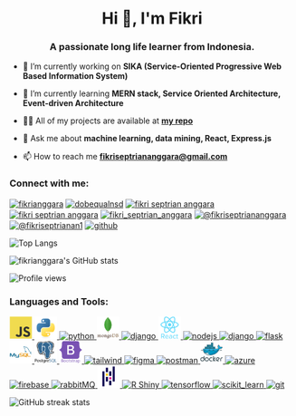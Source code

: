 <h1 align="center">Hi 👋, I'm Fikri</h1>
<h3 align="center">A passionate long life learner from Indonesia.</h3>

- 🔭 I’m currently working on **SIKA (Service-Oriented Progressive Web Based Information System)**

- 🌱 I’m currently learning **MERN stack, Service Oriented Architecture, Event-driven Architecture**

- 👨‍💻 All of my projects are available at [**my repo**](https://github.com/fikrianggara?tab=repositories)

- 💬 Ask me about **machine learning, data mining, React, Express.js**

- 📫 How to reach me **fikriseptriananggara@gmail.com**

<h3 align="left">Connect with me:</h3>
<p align="left">
<a href="https://dev.to/fikrianggara" target="blank"><img align="center" src="https://raw.githubusercontent.com/rahuldkjain/github-profile-readme-generator/master/src/images/icons/Social/devto.svg" alt="fikrianggara" height="30" width="40" /></a>
<a href="https://twitter.com/dobequalnsd" target="blank"><img align="center" src="https://raw.githubusercontent.com/rahuldkjain/github-profile-readme-generator/master/src/images/icons/Social/twitter.svg" alt="dobequalnsd" height="30" width="40" /></a>
<a href="https://linkedin.com/in/fikri-septrian-anggara" target="blank"><img align="center" src="https://raw.githubusercontent.com/rahuldkjain/github-profile-readme-generator/master/src/images/icons/Social/linked-in-alt.svg" alt="fikri septrian anggara" height="30" width="40" /></a>
<a href="https://www.kaggle.com/fikriseptriananggara" target="blank"><img align="center" src="https://raw.githubusercontent.com/rahuldkjain/github-profile-readme-generator/master/src/images/icons/Social/kaggle.svg" alt="fikri septrian anggara" height="30" width="40" /></a>
<a href="https://instagram.com/fikri_septrian_anggara" target="blank"><img align="center" src="https://raw.githubusercontent.com/rahuldkjain/github-profile-readme-generator/master/src/images/icons/Social/instagram.svg" alt="fikri_septrian_anggara" height="30" width="40" /></a>
<a href="https://medium.com/@fikriseptriananggara" target="blank"><img align="center" src="https://raw.githubusercontent.com/rahuldkjain/github-profile-readme-generator/master/src/images/icons/Social/medium.svg" alt="@fikriseptriananggara" height="30" width="40" /></a>
<a href="https://www.hackerrank.com/fikriseptrianan1" target="blank"><img align="center" src="https://raw.githubusercontent.com/rahuldkjain/github-profile-readme-generator/master/src/images/icons/Social/hackerearth.svg" alt="@fikriseptrianan1" height="30" width="40" /></a>
 <a href="https://github.com/fikrianggara" target="blank"><img align="center" src='https://cdn.jsdelivr.net/npm/simple-icons@3.0.1/icons/github.svg' alt='github' height='40' width='30'></a>
</p>

![Top Langs](https://github-readme-stats.vercel.app/api/top-langs/?username=fikrianggara&hide=html,ruby&theme=dracula)

![fikrianggara's GitHub stats](https://github-readme-stats.vercel.app/api?username=fikrianggara&show_icons=true&theme=dracula)

![Profile views](https://gpvc.arturio.dev/fikrianggara)  
<h3 align="left">Languages and Tools:</h3>
<!-- - <h2 align="left">Language:</h2>
- <h2 align="left">Main Stack:</h2>
- <h2 align="left">Other framework:</h2>
- <h2 align="left">DBMS:</h2>
- <h2 align="left">Cloud Service:</h2>
- <h2 align="left">Other tools:</h2>
- <h2 align="left">Machine Learning and AI:</h2>
<p align="left"> -->
 
</p>
<p align="left"> 
 <a href="https://developer.mozilla.org/en-US/docs/Web/JavaScript" target="_blank" rel="noreferrer"> 
  <img src="https://raw.githubusercontent.com/devicons/devicon/master/icons/javascript/javascript-original.svg" alt="javascript" width="40" height="40"/> 
 </a> 
  <a href="https://www.python.org" target="_blank" rel="noreferrer"> 
  <img src="https://raw.githubusercontent.com/devicons/devicon/master/icons/python/python-original.svg" alt="python" width="40" height="40"/> 
 </a> 
 <a href="https://www.python.org" target="_blank" rel="noreferrer"> 
  <img src="https://www.r-project.org/logo/Rlogo.svg" alt="python" width="40" height="40"/> 
 </a> 
 <a href="https://www.mongodb.com/" target="_blank" rel="noreferrer"> 
  <img src="https://raw.githubusercontent.com/devicons/devicon/master/icons/mongodb/mongodb-original-wordmark.svg" alt="mongodb" width="40" height="40"/> 
 </a> 
 <a href="https://expressjs.com" target="_blank" rel="noreferrer"> <img src="https://expressjs.com/images/favicon.png" alt="django" width="40" height="40"/> </a>
  <a href="https://reactjs.org/" target="_blank" rel="noreferrer"> 
  <img src="https://raw.githubusercontent.com/devicons/devicon/master/icons/react/react-original-wordmark.svg" alt="react" width="40" height="40"/> 
 </a> 
 <a href="https://nodejs.org" target="_blank" rel="noreferrer"> <img src="https://nodejs.org/static/images/favicons/favicon-32x32.png" alt="nodejs" width="40" height="40"/> 
 </a>
  <a href="https://www.djangoproject.com/" target="_blank" rel="noreferrer"> 
  <img src="https://static.djangoproject.com/img/icon-touch.e4872c4da341.png" alt="django" width="40" height="40"/> 
 </a> 
  <a href="https://flask.palletsprojects.com/" target="_blank" rel="noreferrer"> 
  <img src="https://www.vectorlogo.zone/logos/pocoo_flask/pocoo_flask-icon.svg" alt="flask" width="40" height="40"/> 
 </a> 
  <a href="https://www.mysql.com/" target="_blank" rel="noreferrer"> 
  <img src="https://raw.githubusercontent.com/devicons/devicon/master/icons/mysql/mysql-original-wordmark.svg" alt="mysql" width="40" height="40"/> 
 </a> 
  <a href="https://www.postgresql.org" target="_blank" rel="noreferrer"> 
  <img src="https://raw.githubusercontent.com/devicons/devicon/master/icons/postgresql/postgresql-original-wordmark.svg" alt="postgresql" width="40" height="40"/> 
 </a> 
 <a href="https://getbootstrap.com" target="_blank" rel="noreferrer"> 
  <img src="https://raw.githubusercontent.com/devicons/devicon/master/icons/bootstrap/bootstrap-plain-wordmark.svg" alt="bootstrap" width="40" height="40"/> </a> 
 <a href="https://tailwindcss.com/" target="_blank" rel="noreferrer"> 
  <img src="https://www.vectorlogo.zone/logos/tailwindcss/tailwindcss-icon.svg" alt="tailwind" width="40" height="40"/> 
 </a> 
  <a href="https://www.figma.com/" target="_blank" rel="noreferrer"> 
  <img src="https://www.vectorlogo.zone/logos/figma/figma-icon.svg" alt="figma" width="40" height="40"/> 
 </a> 
 <a href="https://postman.com" target="_blank" rel="noreferrer"> 
  <img src="https://www.vectorlogo.zone/logos/getpostman/getpostman-icon.svg" alt="postman" width="40" height="40"/> 
 </a> 
 <a href="https://www.docker.com/" target="_blank" rel="noreferrer"> 
  <img src="https://raw.githubusercontent.com/devicons/devicon/master/icons/docker/docker-original-wordmark.svg" alt="docker" width="40" height="40"/> 
 </a> 
 <a href="https://azure.microsoft.com/en-in/" target="_blank" rel="noreferrer"> 
  <img src="https://www.vectorlogo.zone/logos/microsoft_azure/microsoft_azure-icon.svg" alt="azure" width="40" height="40"/> 
 </a>
 <a href="https://firebase.google.com/" target="_blank" rel="noreferrer"> 
  <img src="https://www.vectorlogo.zone/logos/firebase/firebase-icon.svg" alt="firebase" width="40" height="40"/> 
 </a> 
 <a href="https://www.rabbitmq.com" target="_blank" rel="noreferrer"> 
  <img src="https://www.vectorlogo.zone/logos/rabbitmq/rabbitmq-icon.svg" alt="rabbitMQ" width="40" height="40"/> 
 </a> 
 
 <a href="https://pandas.pydata.org/" target="_blank" rel="noreferrer"> 
  <img src="https://raw.githubusercontent.com/devicons/devicon/2ae2a900d2f041da66e950e4d48052658d850630/icons/pandas/pandas-original.svg" alt="pandas" width="40" height="40"/> 
 </a> 
 <a href="https://shiny.rstudio.com/" target="_blank" rel="noreferrer"> 
  <img src="https://shiny.rstudio.com/images/favicon.ico" alt="R Shiny" width="40" height="40"/> 
 </a> 
 <a href="https://www.tensorflow.org" target="_blank" rel="noreferrer"> 
  <img src="https://www.vectorlogo.zone/logos/tensorflow/tensorflow-icon.svg" alt="tensorflow" width="40" height="40"/> 
 </a> 
 <a href="https://scikit-learn.org/" target="_blank" rel="noreferrer"> 
  <img src="https://upload.wikimedia.org/wikipedia/commons/0/05/Scikit_learn_logo_small.svg" alt="scikit_learn" width="40" height="40"/> 
 </a> 
  <a href="https://git-scm.com/" target="_blank" rel="noreferrer"> 
  <img src="https://www.vectorlogo.zone/logos/git-scm/git-scm-icon.svg" alt="git" width="40" height="40"/> 
 </a> 
</p>

![GitHub streak stats](https://github-readme-streak-stats.herokuapp.com/?user=fikrianggara&theme=dracula)  
